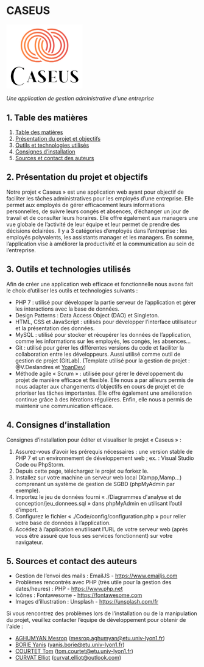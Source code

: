 # CASEUS

<img src="Code/assets/images/logo.png" alt="logo" width="200"/>

_Une application de gestion administrative d'une entreprise_


##  1. <a name='Table'></a> Table des matières
<!-- vscode-markdown-toc -->
1. [Table des matières](#Table)
2. [Présentation du projet et objectifs](#Pres)
3. [Outils et technologies utilisés](#Outils)
4. [Consignes d’installation](#Consignes)
5. [Sources et contact des auteurs](#Sources)

<!-- vscode-markdown-toc-config
	numbering=true
	autoSave=true
	/vscode-markdown-toc-config -->
<!-- /vscode-markdown-toc -->



##  2. <a name='Pres'></a>Présentation du projet et objectifs
Notre projet « Caseus » est une application web ayant pour objectif de faciliter les tâches administratives pour les employés d’une entreprise. Elle permet aux employés de gérer efficacement leurs informations personnelles, de suivre leurs congés et absences, d’échanger un jour de travail et de consulter leurs horaires. Elle offre également aux managers une vue globale de l’activité de leur équipe et leur permet de prendre des décisions éclairées. Il y a 3 catégories d’employés dans l’entreprise : les employés polyvalents, les assistants manager et les managers.
En somme, l’application vise à améliorer la productivité et la communication au sein de l’entreprise.

##  3. <a name='Outils'></a>Outils et technologies utilisés
Afin de créer une application web efficace et fonctionnelle nous avons fait le choix d’utiliser les outils et technologies suivants :
- PHP 7 : utilisé pour développer la partie serveur de l’application et gérer les interactions avec la base de données.
- Design Patterns : Data Access Object (DAO) et Singleton.
- HTML, CSS et JavaScript : utilisés pour développer l’interface utilisateur et la
présentation des données.
- MySQL : utilisé pour stocker et récupérer les données de l’application, comme les informations sur les employés, les congés, les absences...
- Git : utilisé pour gérer les différentes versions du code et faciliter la collaboration entre les développeurs. Aussi utilisé comme outil de gestion de projet (GitLab). (Template utilisé pour la gestion de projet : @V.Deslandres et [YoanDev](https://yoandev.co))
- Méthode agile « Scrum » : utilisée pour gérer le développement du projet de manière efficace et flexible. Elle nous a par ailleurs permis de nous adapter aux changements d’objectifs en cours de projet et de prioriser les tâches importantes. Elle offre également une amélioration continue grâce à des itérations régulières. Enfin, elle nous a permis de maintenir une communication efficace.

##  4. <a name='Consignes'></a>Consignes d’installation
Consignes d’installation pour éditer et visualiser le projet « Caseus » :
1. Assurez-vous d’avoir les prérequis nécessaires : une version stable de PHP 7 et un environnement de développement web ; ex. : Visual Studio Code ou PhpStorm.
2. Depuis cette page, téléchargez le projet ou forkez le.
3. Installez sur votre machine un serveur web local (Xampp,Mamp...) comprenant un système de gestion de SGBD (phpMyAdmin par exemple).
4. Importez le jeu de données fourni « ./Diagrammes d'analyse et de conception/jeu_donnees.sql » dans phpMyAdmin en utilisant l’outil d’import.
5. Configurez le fichier « ./Code/config/configuration.php » pour relier votre base de données à l’application.
6. Accédez à l’application enutilisant l’URL de votre serveur web (après vous être assuré que tous ses services fonctionnent) sur votre navigateur.

##  5. <a name='Sources'></a>Sources et contact des auteurs
- Gestion de l’envoi des mails : EmailJS - https://www.emailjs.com
- Problèmes rencontrés avec PHP (très utile pour la gestion des dates/heures) : PHP - https://www.php.net
- Icônes : Fontawesome - https://fontawesome.com
- Images d’illustration : Unsplash - https://unsplash.com/fr

Si vous rencontrez des problèmes lors de l’installation ou de la manipulation du projet, veuillez contacter l’équipe de développement pour obtenir de l'aide :
- [AGHUMYAN Mesrop](@p2103901) (mesrop.aghumyan@etu.univ-lyon1.fr)
- [BORIE Yanis](@p2100107) (yanis.borie@etu.univ-lyon1.fr)
- [COURTET Tom](@p2101495) (tom.courtet@etu.univ-lyon1.fr)
- [CURVAT Elliot](@p2020739) (curvat.elliot@outlook.com)
